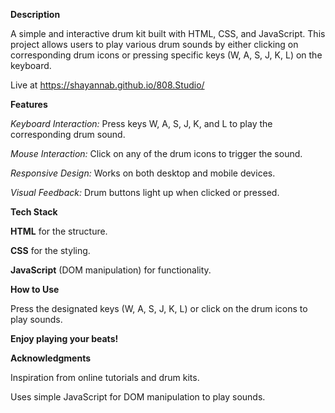 **Description**

A simple and interactive drum kit built with HTML, CSS, and JavaScript. This project allows users to play various drum sounds by either clicking on corresponding drum icons or pressing specific keys (W, A, S, J, K, L) on the keyboard.

Live at https://shayannab.github.io/808.Studio/

**Features**

_Keyboard Interaction:_ Press keys W, A, S, J, K, and L to play the corresponding drum sound.

_Mouse Interaction:_ Click on any of the drum icons to trigger the sound.

_Responsive Design:_ Works on both desktop and mobile devices.

_Visual Feedback:_ Drum buttons light up when clicked or pressed.

**Tech Stack**

**HTML** for the structure.

**CSS** for the styling.

**JavaScript** (DOM manipulation) for functionality.

**How to Use**

Press the designated keys (W, A, S, J, K, L) or click on the drum icons to play sounds.

**Enjoy playing your beats!**

**Acknowledgments**

Inspiration from online tutorials and drum kits.

Uses simple JavaScript for DOM manipulation to play sounds.

